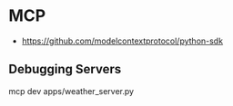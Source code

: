 # MCP
* https://github.com/modelcontextprotocol/python-sdk


## Debugging Servers
mcp dev apps/weather_server.py